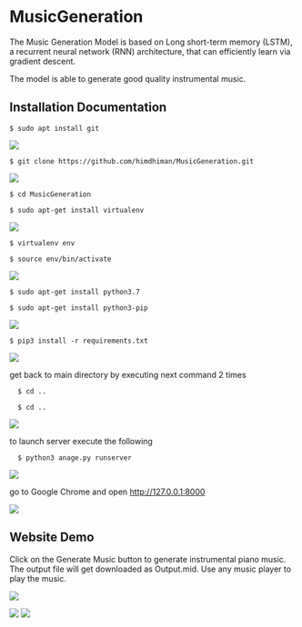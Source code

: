 # MusicGeneration


The Music Generation Model is based on Long short-term memory (LSTM), a recurrent neural network (RNN) architecture, that can efficiently learn via gradient descent.

The model is able to generate good quality instrumental music.


## Installation Documentation

    $ sudo apt install git
    
![](1.png)

    $ git clone https://github.com/himdhiman/MusicGeneration.git
    
![](2.png)
  
    $ cd MusicGeneration

    $ sudo apt-get install virtualenv
    
![](3.png)

    $ virtualenv env

    $ source env/bin/activate
    
![](4.png)
    
    $ sudo apt-get install python3.7
    
    $ sudo apt-get install python3-pip
    
![](5.png)

    $ pip3 install -r requirements.txt
    
![](6.png)
    
get back to main directory by executing next command 2 times

	  $ cd ..

	  $ cd ..
	  
![](7.png)
    
to launch server execute the following

	  $ python3 anage.py runserver
	  
![](8.png)
    
go to Google Chrome and open http://127.0.0.1:8000

![](9.png)
 
## Website Demo
 
Click on the Generate Music button to generate instrumental piano music. The output file will get downloaded as Output.mid. Use any music player to play the music.

![](Screenshots/11.png)














![](1.png)
![](2.png)

